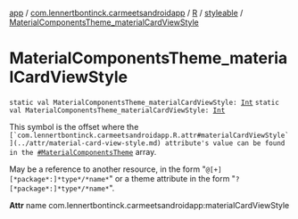 [app](../../../index.md) / [com.lennertbontinck.carmeetsandroidapp](../../index.md) / [R](../index.md) / [styleable](index.md) / [MaterialComponentsTheme_materialCardViewStyle](./-material-components-theme_material-card-view-style.md)

# MaterialComponentsTheme_materialCardViewStyle

`static val MaterialComponentsTheme_materialCardViewStyle: `[`Int`](https://kotlinlang.org/api/latest/jvm/stdlib/kotlin/-int/index.html)
`static val MaterialComponentsTheme_materialCardViewStyle: `[`Int`](https://kotlinlang.org/api/latest/jvm/stdlib/kotlin/-int/index.html)

This symbol is the offset where the ``[`com.lennertbontinck.carmeetsandroidapp.R.attr#materialCardViewStyle`](../attr/material-card-view-style.md) attribute's value can be found in the ``[`#MaterialComponentsTheme`](-material-components-theme.md) array.

May be a reference to another resource, in the form "`@[+][*package*:]*type*/*name*`" or a theme attribute in the form "`?[*package*:]*type*/*name*`".

**Attr**
name com.lennertbontinck.carmeetsandroidapp:materialCardViewStyle


